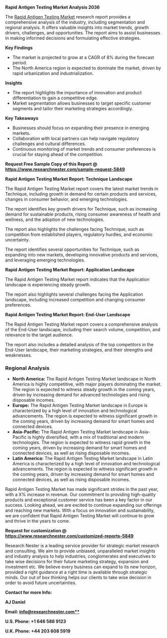 ﻿**Rapid Antigen Testing Market Analysis 2036**

The [Rapid Antigen Testing Market](https://www.researchnester.com/reports/rapid-antigen-testing-market/5849) research report provides a comprehensive analysis of the industry, including segmentation and regional analysis. It offers valuable insights into market trends, growth drivers, challenges, and opportunities. The report aims to assist businesses in making informed decisions and formulating effective strategies.

**Key Findings**

- The market is projected to grow at a CAGR of 8% during the forecast period.
- The North America region is expected to dominate the market, driven by rapid urbanization and industrialization.

**Insights**

- The report highlights the importance of innovation and product differentiation to gain a competitive edge.
- Market segmentation allows businesses to target specific customer segments and tailor their marketing strategies accordingly.

**Key Takeaways**

- Businesses should focus on expanding their presence in emerging markets.
- Collaboration with local partners can help navigate regulatory challenges and cultural differences.
- Continuous monitoring of market trends and consumer preferences is crucial for staying ahead of the competition.

**Request Free Sample Copy of this Report @ <https://www.researchnester.com/sample-request-5849>** 

**Rapid Antigen Testing Market Report: Technique Landscape**

The Rapid Antigen Testing Market report covers the latest market trends in Technique, including growth in demand for certain products and services, changes in consumer behavior, and emerging technologies.

The report identifies key growth drivers for Technique, such as increasing demand for sustainable products, rising consumer awareness of health and wellness, and the adoption of new technologies.

The report also highlights the challenges facing Technique, such as competition from established players, regulatory hurdles, and economic uncertainty.

The report identifies several opportunities for Technique, such as expanding into new markets, developing innovative products and services, and leveraging emerging technologies.

**Rapid Antigen Testing Market Report: Application Landscape**

The Rapid Antigen Testing Market report indicates that the Application landscape is experiencing steady growth.

The report also highlights several challenges facing the Application landscape, including increased competition and changing consumer preferences.

**Rapid Antigen Testing Market Report: End-User Landscape**

The Rapid Antigen Testing Market report covers a comprehensive analysis of the End-User landscape, including their search volume, competition, and relevance to the target audience.

The report also includes a detailed analysis of the top competitors in the End-User landscape, their marketing strategies, and their strengths and weaknesses.
### **Regional Analysis**
- **North America:** The Rapid Antigen Testing Market landscape in North America is highly competitive, with major players dominating the market. The region is expected to witness steady growth in the coming years, driven by increasing demand for advanced technologies and rising disposable incomes.
- **Europe:** The Rapid Antigen Testing Market landscape in Europe is characterized by a high level of innovation and technological advancements. The region is expected to witness significant growth in the coming years, driven by increasing demand for smart homes and connected devices.
- **Asia-Pacific:** The Rapid Antigen Testing Market landscape in Asia-Pacific is highly diversified, with a mix of traditional and modern technologies. The region is expected to witness rapid growth in the coming years, driven by increasing demand for smart homes and connected devices, as well as rising disposable incomes.
- **Latin America:** The Rapid Antigen Testing Market landscape in Latin America is characterized by a high level of innovation and technological advancements. The region is expected to witness significant growth in the coming years, driven by increasing demand for smart homes and connected devices, as well as rising disposable incomes.

Rapid Antigen Testing Market has made significant strides in the past year, with a X% increase in revenue. Our commitment to providing high-quality products and exceptional customer service has been a key factor in our success. Looking ahead, we are excited to continue expanding our offerings and reaching new markets. With a focus on innovation and sustainability, we are confident that Rapid Antigen Testing Market will continue to grow and thrive in the years to come.

**Request for customization @ <https://www.researchnester.com/customized-reports-5849>** 

Research Nester is a leading service provider for strategic market research and consulting. We aim to provide unbiased, unparalleled market insights and industry analysis to help industries, conglomerates and executives to take wise decisions for their future marketing strategy, expansion and investment etc. We believe every business can expand to its new horizon, provided a right guidance at a right time is available through strategic minds. Our out of box thinking helps our clients to take wise decision in order to avoid future uncertainties.

**Contact for more Info:**

**AJ Daniel**

**Email: [info@researchnester.com**](mailto:info@researchnester.com)**

**U.S. Phone: +1 646 586 9123** 

**U.K. Phone: +44 203 608 5919**

